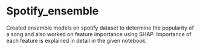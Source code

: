 # Spotify_ensemble
Created ensemble models on spotify dataset to determine the popularity of a song and also worked on feature importance using SHAP.
Importance of each feature is explained in detail in the given notebook.
